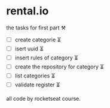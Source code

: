 # rental.io
the tasks for first part  ⚒

- [ ] create categorie ⏳
- [ ] isert uuid ⏳
- [ ] insert rules of category ⏳
- [ ] create the repository for category ⏳
- [ ] list categories ⏳
- [ ] validate register  ⏳

all code by rocketseat course.